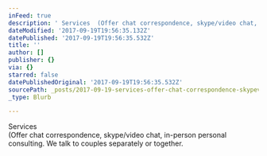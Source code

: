 ```yaml
---
inFeed: true
description: ' Services  (Offer chat correspondence, skype/video chat, in-person personal consulting. We talk to couples separately or together.   '
dateModified: '2017-09-19T19:56:35.132Z'
datePublished: '2017-09-19T19:56:35.532Z'
title: ''
author: []
publisher: {}
via: {}
starred: false
datePublishedOriginal: '2017-09-19T19:56:35.532Z'
sourcePath: _posts/2017-09-19-services-offer-chat-correspondence-skypevideo-chat-in-.md
_type: Blurb

---
```

Services  
(Offer chat correspondence, skype/video chat, in-person personal consulting. We talk to couples separately or together.